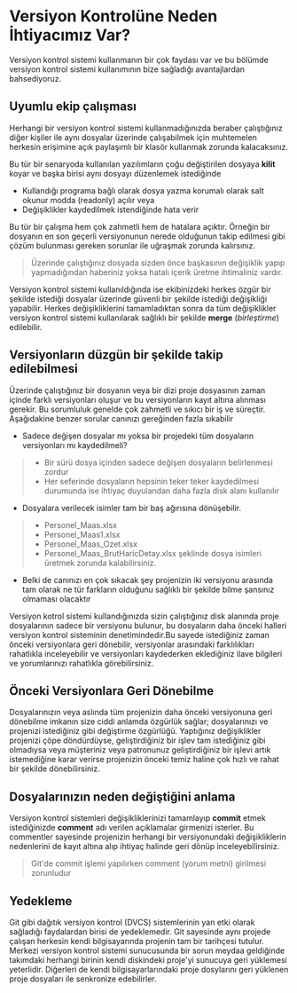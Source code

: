# Versiyon Kontrolüne Neden İhtiyacımız Var?
Versiyon kontrol sistemi kullanmanın bir çok faydası var ve bu bölümde versiyon kontrol sistemi kullanımının bize sağladığı avantajlardan bahsediyoruz.

## Uyumlu ekip çalışması
Herhangi bir versiyon kontrol sistemi kullanmadığınızda  beraber çalıştığınız diğer kişiler ile aynı dosyalar üzerinde çalışabilmek için muhtemelen herkesin erişimine açık paylaşımlı bir klasör kullanmak zorunda kalacaksınız.

Bu tür bir senaryoda kullanılan yazılımların çoğu değiştirilen dosyaya **kilit** koyar ve başka birisi aynı dosyayı düzenlemek istediğinde
* Kullandığı programa bağlı olarak dosya yazma korumalı olarak salt okunur modda (readonly) açılır veya
* Değişiklikler kaydedilmek istendiğinde hata verir

Bu tür bir çalışma hem çok zahmetli hem de hatalara açıktır. Örneğin bir dosyanın en son geçerli versiyonunun nerede olduğunun takip edilmesi gibi çözüm bulunması gereken sorunlar ile uğraşmak zorunda kalırsınız.

> Üzerinde çalıştığınız dosyada sizden önce başkasının değişiklik yapıp yapmadığından haberiniz yoksa hatalı içerik üretme ihtimaliniz vardır.

Versiyon kontrol sistemi kullanıldığında ise ekibinizdeki herkes özgür bir şekilde istediği dosyalar üzerinde güvenli bir şekilde istediği değişikliği yapabilir. Herkes değişikliklerini tamamladıktan sonra da tüm değişiklikler versiyon kontrol sistemi kullanılarak sağlıklı bir şekilde **merge** (*birleştirme*) edilebilir.

## Versiyonların düzgün bir şekilde takip edilebilmesi

Üzerinde çalıştığınız bir dosyanın veya bir dizi proje dosyasının zaman içinde farklı versiyonları oluşur ve bu versiyonların kayıt altına alınması gerekir. Bu sorumluluk genelde çok zahmetli ve sıkıcı bir iş ve süreçtir. Aşağıdakine benzer sorular canınızı gereğinden fazla sıkabilir

* Sadece değişen dosyalar mı yoksa bir projedeki tüm dosyaların versiyonları mı kaydedilmeli?
> * Bir sürü dosya içinden sadece değişen dosyaların belirlenmesi zordur
> * Her seferinde dosyaların hepsinin teker teker kaydedilmesi durumunda ise ihtiyaç duyulandan daha fazla disk alanı kullanılır

* Dosyalara verilecek isimler tam bir baş ağırısına dönüşebilir.
> * Personel_Maas.xlsx
> * Personel_Maas1.xlsx
> * Personel_Maas_Ozet.xlsx
> * Personel_Maas_BrutHaricDetay.xlsx
> şeklinde dosya isimleri üretmek zorunda kalabilirsiniz.

* Belki de canınızı en çok sıkacak şey projenizin iki versiyonu arasında tam olarak ne tür farkların olduğunu sağlıklı bir şekilde bilme şansınız olmaması olacaktır

Versiyon kotrol sistemi kullandığınızda sizin çalıştığınız disk alanında proje dosyalarının sadece bir versiyonu bulunur, bu dosyaların daha önceki halleri versiyon kontrol sisteminin denetimindedir.Bu sayede istediğiniz zaman önceki versiyonlara geri dönebilir, versiyonlar arasındaki farklılıkları rahatlıkla inceleyebilir ve versiyonları kaydederken eklediğiniz ilave bilgileri ve yorumlarınızı rahatlıkla görebilirsiniz.

## Önceki Versiyonlara Geri Dönebilme
Dosyalarınızın veya aslında tüm projenizin daha önceki versiyonuna geri dönebilme imkanın size ciddi anlamda özgürlük sağlar; dosyalarınızı ve projenizi istediğiniz gibi değiştirme özgürlüğü. Yaptığınız değişiklikler projenizi çöpe döndürdüyse, geliştirdiğiniz bir işlev tam istediğiniz gibi olmadıysa veya müşteriniz veya patronunuz geliştirdiğiniz bir işlevi artık istemediğine karar verirse projenizin önceki temiz haline çok hızlı ve rahat bir şekilde dönebilirsiniz.

## Dosyalarınızın neden değiştiğini anlama
Versiyon kontrol sistemleri değişikliklerinizi tamamlayıp **commit** etmek istediğinizde  **comment** adı verilen açıklamalar girmenizi isterler. Bu commentler sayesinde projenizin herhangi bir versiyonundaki değişikliklerin nedenlerini de kayıt altına alıp ihtiyaç halinde geri dönüp inceleyebilirsiniz.

> Git'de commit işlemi yapılırken comment (yorum metni) girilmesi zorunludur

## Yedekleme
Git gibi dağıtık versiyon kontrol (DVCS) sistemlerinin yan etki olarak sağladığı faydalardan birisi de yedeklemedir. Git sayesinde aynı projede çalışan herkesin kendi bilgisayarında projenin tam bir tarihçesi tutulur. Merkezi versiyon kontrol sistemi sunucusunda bir sorun meydaa geldiğinde takımdaki herhangi birinin kendi diskindeki proje'yi sunucuya geri yüklemesi yeterlidir. Diğerleri de kendi bilgisayarlarındaki proje dosylarını geri yüklenen proje dosyaları ile senkronize edebilirler.
